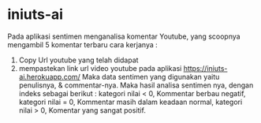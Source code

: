 # iniuts-ai
Pada aplikasi sentimen menganalisa komentar Youtube, yang scoopnya mengambil 5 komentar terbaru 
cara kerjanya : 
1. Copy Url youtube yang telah didapat
2. mempastekan link url video youtube pada aplikasi https://iniuts-ai.herokuapp.com/
Maka data sentimen yang digunakan yaitu penulisnya, & commentar-nya. 
Maka hasil analisa sentimen nya, dengan indeks sebagai berikut :
kategori nilai < 0, Kommentar berbau negatif, 
kategori nilai = 0, Kommentar masih dalam keadaan normal,
kategori nilai > 0, Komentar yang sangat positif.
